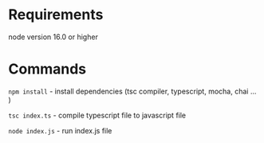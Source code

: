 # Requirements

node version 16.0 or higher

# Commands

`npm install` - install dependencies (tsc compiler, typescript, mocha, chai ... )

`tsc index.ts` - compile typescript file to javascript file

`node index.js` - run index.js file

